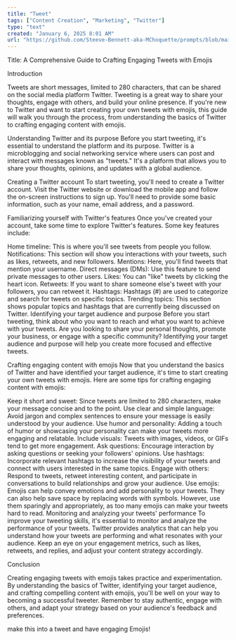 ```yaml
---
title: "Tweet"
tags: ["Content Creation", "Marketing", "Twitter"]
type: "text"
created: "January 6, 2025 8:01 AM"
url: "https://github.com/Steeve-Bennett-aka-MChoquette/prompts/blob/main/tweet.md"
---
```


Title: A Comprehensive Guide to Crafting Engaging Tweets with Emojis

Introduction

Tweets are short messages, limited to 280 characters, that can be shared on the social media platform Twitter. Tweeting is a great way to share your thoughts, engage with others, and build your online presence. If you're new to Twitter and want to start creating your own tweets with emojis, this guide will walk you through the process, from understanding the basics of Twitter to crafting engaging content with emojis.

Understanding Twitter and its purpose
Before you start tweeting, it's essential to understand the platform and its purpose. Twitter is a microblogging and social networking service where users can post and interact with messages known as "tweets." It's a platform that allows you to share your thoughts, opinions, and updates with a global audience.

Creating a Twitter account
To start tweeting, you'll need to create a Twitter account. Visit the Twitter website or download the mobile app and follow the on-screen instructions to sign up. You'll need to provide some basic information, such as your name, email address, and a password.

Familiarizing yourself with Twitter's features
Once you've created your account, take some time to explore Twitter's features. Some key features include:

Home timeline: This is where you'll see tweets from people you follow.
Notifications: This section will show you interactions with your tweets, such as likes, retweets, and new followers.
Mentions: Here, you'll find tweets that mention your username.
Direct messages (DMs): Use this feature to send private messages to other users.
Likes: You can "like" tweets by clicking the heart icon.
Retweets: If you want to share someone else's tweet with your followers, you can retweet it.
Hashtags: Hashtags (#) are used to categorize and search for tweets on specific topics.
Trending topics: This section shows popular topics and hashtags that are currently being discussed on Twitter.
Identifying your target audience and purpose
Before you start tweeting, think about who you want to reach and what you want to achieve with your tweets. Are you looking to share your personal thoughts, promote your business, or engage with a specific community? Identifying your target audience and purpose will help you create more focused and effective tweets.

Crafting engaging content with emojis
Now that you understand the basics of Twitter and have identified your target audience, it's time to start creating your own tweets with emojis. Here are some tips for crafting engaging content with emojis:

Keep it short and sweet: Since tweets are limited to 280 characters, make your message concise and to the point.
Use clear and simple language: Avoid jargon and complex sentences to ensure your message is easily understood by your audience.
Use humor and personality: Adding a touch of humor or showcasing your personality can make your tweets more engaging and relatable.
Include visuals: Tweets with images, videos, or GIFs tend to get more engagement.
Ask questions: Encourage interaction by asking questions or seeking your followers' opinions.
Use hashtags: Incorporate relevant hashtags to increase the visibility of your tweets and connect with users interested in the same topics.
Engage with others: Respond to tweets, retweet interesting content, and participate in conversations to build relationships and grow your audience.
Use emojis: Emojis can help convey emotions and add personality to your tweets. They can also help save space by replacing words with symbols. However, use them sparingly and appropriately, as too many emojis can make your tweets hard to read.
Monitoring and analyzing your tweets' performance
To improve your tweeting skills, it's essential to monitor and analyze the performance of your tweets. Twitter provides analytics that can help you understand how your tweets are performing and what resonates with your audience. Keep an eye on your engagement metrics, such as likes, retweets, and replies, and adjust your content strategy accordingly.

Conclusion

Creating engaging tweets with emojis takes practice and experimentation. By understanding the basics of Twitter, identifying your target audience, and crafting compelling content with emojis, you'll be well on your way to becoming a successful tweeter. Remember to stay authentic, engage with others, and adapt your strategy based on your audience's feedback and preferences.


make this into a tweet and have engaging Emojis!

